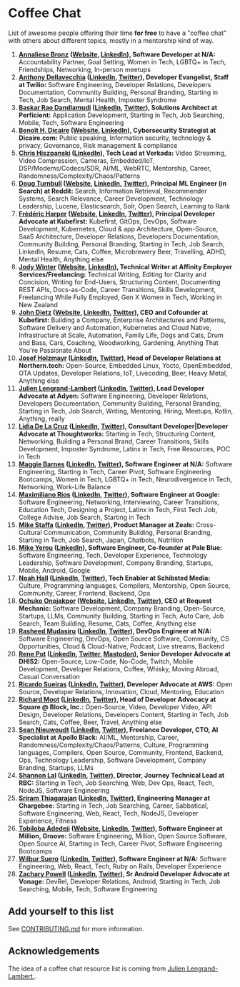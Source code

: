 # Coffee Chat

List of awesome people offering their time **for free** to have a "coffee chat" with others about different topics, mostly in a mentorship kind of way.

1. **[Annaliese Bronz](https://calendly.com/annaliesebronz/zoom) ([Website](https://github.com/ZehavaBatya), [LinkedIn](https://www.linkedin.com/in/annaliese-in-tech/)), Software Developer at N/A:** Accountability Partner, Goal Setting, Women in Tech, LGBTQ+ in Tech, Friendships, Networking, In-person meetups
1. **[Anthony Dellavecchia](https://calendly.com/anthonyjdella/chat) ([LinkedIn](https://www.linkedin.com/in/anthonydellavecchia), [Twitter](https://twitter.com/anthonyjdella)), Developer Evangelist, Staff at Twilio:** Software Engineering, Developer Relations, Developers Documentation, Community Building, Personal Branding, Starting in Tech, Job Search, Mental Health, Imposter Syndrome
1. **[Baskar Rao Dandlamudi](https://calendly.com/baskarmib/30min) ([LinkedIn](https://www.linkedin.com/in/baskarrao-dandlamudi/), [Twitter](https://twitter.com/baskarmib)), Solutions Architect at Perficient:** Application Development, Starting in Tech, Job Searching, Mobile, Tech, Software Engineering
1. **[Benoît H. Dicaire](https://calendly.com/bhdicaire/20m) ([Website](https://dicaire.com), [LinkedIn](https://www.linkedin.com/in/bhdicaire)), Cybersecurity Strategist at Dicaire.com:** Public speaking, Information security, technology & privacy, Governance, Risk management & compliance
1. **[Chris Hiszpanski](https://calendly.com/hiszpanski/coffee-chat) ([LinkedIn](https://www.linkedin.com/in/chrishiszpanski/)), Tech Lead at Verkada:** Video Streaming, Video Compression, Cameras, Embedded/IoT, DSP/Modems/Codecs/SDR, AI/ML, WebRTC, Mentorship, Career, Randomness/Complexity/Chaos/Patterns
1. **[Doug Turnbull](https://calendly.com/dougturnbull/social-call-intro) ([Website](https://softwaredoug.com), [LinkedIn](https://www.linkedin.com/in/softwaredoug/), [Twitter](https://twitter.com/softwaredoug)), Principal ML Engineer (in Search) at Reddit:** Search, Information Retrieval, Recommender Systems, Search Relevance, Career Development, Technology Leadership, Lucene, Elasticsearch, Solr, Open Search, Learning to Rank
1. **[Frédéric Harper](https://calendly.com/fharper/coffee) ([Website](https://fred.dev), [LinkedIn](https://www.linkedin.com/in/fredericharper), [Twitter](https://twitter.com/fharper)), Principal Developer Advocate at Kubefirst:** Kubefirst, GitOps, DevOps, Software Development, Kubernetes, Cloud & app Architecture, Open-Source, SaaS Architecture, Developer Relations, Developers Documentation, Community Building, Personal Branding, Starting in Tech, Job Search, LinkedIn, Resume, Cats, Coffee, Microbrewery Beer, Travelling, ADHD, Mental Health, Anything else
1. **[Jody Winter](mailto:jodywinter@xtra.co.nz) ([Website](https://jodywinter.com/), [LinkedIn](https://www.linkedin.com/in/jody-winter/)), Technical Writer at Affinity Employer Services/Freelancing:** Technical Writing, Editing for Clarity and Concision, Writing for End-Users, Structuring Content, Documenting REST APIs, Docs-as-Code, Career Transitions, Skills Development, Freelancing While Fully Employed, Gen X Women in Tech, Working in New Zealand
1. **[John Dietz](https://calendly.com/kubefirst/coffee) ([Website](https://kubefirst.github.io/speaking/speakers/john.html), [LinkedIn](https://www.linkedin.com/in/jd-k8s), [Twitter](https://twitter.com/vitamindietz)), CEO and Cofounder at Kubefirst:** Building a Company, Enterprise Architectures and Patterns, Software Delivery and Automation, Kubernetes and Cloud Native, Infrastructure at Scale, Automation, Family Life, Dogs and Cats, Drum and Bass, Cars, Coaching, Woodworking, Gardening, Anything That You're Passionate About
1. **[Josef Holzmayr](https://calendly.com/theyoctojester/mender-office-hour) ([LinkedIn](https://www.linkedin.com/in/josef-holzmayr), [Twitter](https://twitter.com/theyoctojester)), Head of Developer Relations at Northern.tech:** Open-Source, Embedded Linux, Yocto, OpenEmbedded, OTA Updates, Developer Relations, IoT, Livecoding, Beer, Heavy Metal, Anything else
1. **[Julien Lengrand-Lambert](https://calendly.com/jlengrand) ([LinkedIn](https://www.linkedin.com/in/julienlengrand/), [Twitter](https://twitter.com/jlengrand)), Lead Developer Advocate at Adyen:** Software Engineering, Developer Relations, Developers Documentation, Community Building, Personal Branding, Starting in Tech, Job Search, Writing, Mentoring, Hiring, Meetups, Kotlin, Anything, really
1. **[Lidia De La Cruz](mailto:contact@poderosacoding.com) ([LinkedIn](https://www.linkedin.com/in/lidia-de-la-cruz/), [Twitter](https://twitter.com/poderosacoding)), Consultant Developer|Developer Advocate at Thoughtworks:** Starting in Tech, Structuring Content, Networking, Building a Personal Brand, Career Transitions, Skills Development, Imposter Syndrome, Latinx in Tech, Free Resources, POC in Tech
1. **[Maggie Barnes](https://calendly.com/mbarnestech/coffee_chat) ([LinkedIn](https://www.linkedin.com/in/mbarnestech/), [Twitter](https://twitter.com/mbarnestech)), Software Engineer at N/A:** Software Engineering, Starting in Tech, Career Pivot, Software Engineering Bootcamps, Women in Tech, LGBTQ+ in Tech, Neurodivergence in Tech, Networking, Work-Life Balance
1. **[Maximiliano Rios](https://twitter.com/messages/compose?recipient_id=1191530928591560704) ([LinkedIn](https://www.linkedin.com/in/maximiliano-merced/), [Twitter](https://twitter.com/_maxrios)), Software Engineer at Google:** Software Engineering, Networking, Interviewing, Career Transitions, Education Tech, Designing a Project, Latinx in Tech, First Tech Job, College Advise, Job Search, Starting in Tech
1. **[Mike Staffa](https://calendar.google.com/calendar/u/0/appointments/schedules/AcZssZ2ORDYuLhQBn4UgTLumBjC8UgC_lAIItfA3upgMX6TR-NlL-JkwZNz7z8aHy2n05ilPfycvPqkT) ([LinkedIn](https://www.linkedin.com/in/mikestaffa/), [Twitter](https://twitter.com/mtstaffa)), Product Manager at Zeals:** Cross-Cultural Communication, Community Building, Personal Branding, Starting in Tech, Job Search, Japan, Chatbots, Nutrition
1. **[Mike Yerou](https://calendly.com/myerou/video-call) ([LinkedIn](https://www.linkedin.com/in/myerou/)), Software Engineer, Co-founder at Pale Blue:** Software Engineering, Tech, Developer Experience, Technology Leadership, Software Development, Company Branding, Startups, Mobile, Android, Google
1. **[Noah Hall](https://calendly.com/eeue56) ([LinkedIn](https://www.linkedin.com/in/noah-h-1264371ab/), [Twitter](https://twitter.com/derwlang)), Tech Enabler at Schibsted Media:** Culture, Programming languages, Compilers, Mentorship, Open Source, Community, Career, Frontend, Backend, Ops
1. **[Ochuko Onojakpor](https://calendly.com/chukslord1/quickmeet) ([Website](https://mainstack.me/ochuko), [LinkedIn](https://www.linkedin.com/in/ochuko-onojakpor-5a156515b), [Twitter](https://twitter.com/LordChuks3)), CEO at  Request Mechanic:** Software Development, Company Branding, Open-Source, Startups, LLMs, Community Building, Starting in Tech, Auto Care, Job Search, Team Building, Resume, Cats, Coffee, Anything else
1. **[Rasheed Mudasiru](https://cal.com/taiwrash/30min) ([LinkedIn](https://www.linkedin.com/in/rasheedtaiwo/), [Twitter](https://twitter.com/taiwrash)), DevOps Engineer at N/A:** Software Engineering, DevOps, Open Source Software, Community, CS Opportunities, Cloud & Cloud-Native, Podcast, Live streams, Backend
1. **[Rene Pot](https://calendar.google.com/calendar/appointments/schedules/AcZssZ2j2HSqAeHfTXLKLdq5VyE-3lCrbIBLtL7DWAk6VrAkJfC5GVFEFI8cHAhUeIkbqFe1l3hmhm6A) ([LinkedIn](https://www.linkedin.com/in/wraldpyk/), [Twitter](https://twitter.com/wraldpyk), [Mastodon](https://fosstodon.org/@wraldpyk)), Senior Developer Advocate at DHIS2:** Open-Source, Low-Code, No-Code, Twitch, Mobile Development, Developer Relations, Coffee, Whisky, Moving Abroad, Casual Conversation
1. **[Ricardo Sueiras](https://calendly.com/ricardo-sueiras/you-are-amazing) ([LinkedIn](https://www.linkedin.com/in/ricardosueiras), [Twitter](https://twitter.com/094459)), Developer Advocate at AWS:** Open Source, Developer Relations, Innovation, Cloud, Mentoring, Education
1. **[Richard Moot](https://calendar.google.com/calendar/appointments/schedules/AcZssZ3GTtVFlHeYvKVgbxeje5kvnNWdfz8NgP8veCST2A698ybgznKYLNUxZJHCVVAQS1mmqlhmS73n) ([LinkedIn](https://www.linkedin.com/in/richardmoot), [Twitter](https://twitter.com/wootmoot)), Head of Developer Advocacy at Square @ Block, Inc.:** Open-Source, Video, Developer Video, API Design, Developer Relations, Developers Content, Starting in Tech, Job Search, Cats, Coffee, Beer, Travel, Anything else
1. **[Sean Nieuwoudt](https://calendly.com/ghstcode) ([LinkedIn](https://www.linkedin.com/in/seannieuwoudt/), [Twitter](https://twitter.com/ghstcode)), Freelance Developer, CTO, AI Specialist at Apollo Black:** AI/ML, Mentorship, Career, Randomness/Complexity/Chaos/Patterns, Culture, Programming languages, Compilers, Open Source, Community, Frontend, Backend, Ops, Technology Leadership, Software Development, Company Branding, Startups, LLMs
1. **[Shannon Lal](https://calendly.com/shannonlal/30min) ([LinkedIn](https://www.linkedin.com/in/shannonlal), [Twitter](https://twitter.com/shannondlal)), Director, Journey Technical Lead at RBC:** Starting in Tech, Job Searching, Web, Dev Ops, React, Tech, NodeJS, Software Engineering
1. **[Sriram Thiagarajan](https://cal.com/tsriram/30min) ([LinkedIn](https://www.linkedin.com/in/thiagarajansriram), [Twitter](https://twitter.com/tsriram)), Engineering Manager at Chargebee:** Starting in Tech, Job Searching, Career, Sabbatical, Software Engineering, Web, React, Tech, NodeJS, Developer Experience, Fitness
1. **[Tobiloba Adedeji](https://cal.com/toby-solutions/30min) ([Website](https://biodrop.io/tobySolutions), [LinkedIn](https://www.linkedin.com/in/tobiloba-adedeji/), [Twitter](https://twitter.com/toby_solutions)), Software Engineer at Million, Groove:** Software Engineering, Million, Open Source Software, Open Source AI, Starting in Tech, Career Pivot, Software Engineering Bootcamps
1. **[Wilbur Suero](https://calendly.com/suerowilbur/30min) ([LinkedIn](https://www.linkedin.com/in/wilbursuero), [Twitter](https://twitter.com/wilburhimself)), Software Engineer at N/A:** Software Engineering, Web, React, Tech, Ruby on Rails, Developer Experience
1. **[Zachary Powell](https://calendar.app.google/kf8WKmRbxbkkxhbR6) ([LinkedIn](https://www.linkedin.com/in/zachary-mg-powell), [Twitter](https://twitter.com/devwithzachary)), Sr Android Developer Advocate at Vonage:** DevRel, Developer Relations, Android, Starting in Tech, Job Searching, Mobile, Tech, Software Engineering

## Add yourself to this list

See [CONTRIBUTING.md](CONTRIBUTING.md) for more information.

## Acknowledgements

The idea of a coffee chat resource list is coming from [Julien Lengrand-Lambert.](https://www.linkedin.com/in/julienlengrand/).
